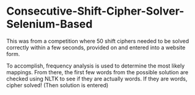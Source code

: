 # Consecutive-Shift-Cipher-Solver-Selenium-Based

This was from a competition where 50 shift ciphers needed to be solved correctly within a few seconds, provided on and entered into a website form. 


To accomplish, frequency analysis is used to determine the most likely mappings. From there, the first few words from the possible solution are checked using NLTK to see if they are actually words. If they are words, cipher solved! (Then solution is entered)
